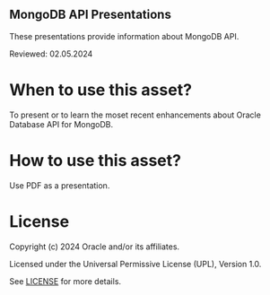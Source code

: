 ## MongoDB API Presentations
These presentations provide information about MongoDB API. 

Reviewed: 02.05.2024

# When to use this asset?

To present or to learn the moset recent enhancements about Oracle Database API for MongoDB.

# How to use this asset?

Use PDF as a presentation.

# License

Copyright (c) 2024 Oracle and/or its affiliates.

Licensed under the Universal Permissive License (UPL), Version 1.0.

See [LICENSE](https://github.com/oracle-devrel/technology-engineering/blob/main/LICENSE) for more details.
